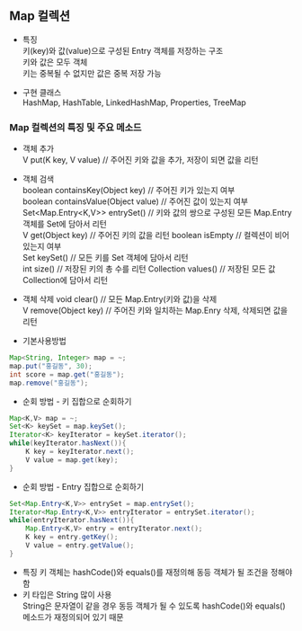 ## Map 컬렉션  

- 특징  
키(key)와 값(value)으로 구성된 Entry 객체를 저장하는 구조  
키와 값은 모두 객체  
키는 중복될 수 없지만 값은 중복 저장 가능  

- 구현 클래스  
HashMap, HashTable, LinkedHashMap, Properties, TreeMap  

### Map 컬렉션의 특징 및 주요 메소드  
- 객체 추가  
V put(K key, V value) // 주어진 키와 값을 추가, 저장이 되면 값을 리턴  
- 객체 검색  
boolean containsKey(Object key) // 주어진 키가 있는지 여부  
boolean containsValue(Object value) // 주어진 값이 있는지 여부  
Set<Map.Entry<K,V>> entrySet() // 키와 값의 쌍으로 구성된 모든 Map.Entry 객체를 Set에 담아서 리턴  
V get(Object key) // 주어진 키의 값을 리턴
boolean isEmpty // 컬렉션이 비어있는지 여부  
Set<K> keySet() // 모든 키를 Set 객체에 담아서 리턴  
int size()  // 저장된 키의 총 수를 리턴
Collection<V> values() // 저장된 모든 값 Collection에 담아서 리턴  
- 객체 삭제
void clear() // 모든 Map.Entry(키와 값)을 삭제  
V remove(Object key) // 주어진 키와 일치하는 Map.Enry 삭제, 삭제되면 값을 리턴  

- 기본사용방법  
```java
Map<String, Integer> map = ~;
map.put("홍길동", 30);
int score = map.get("홍길동");
map.remove("홍길동");
```

- 순회 방법 - 키 집합으로 순회하기  
```java
Map<K,V> map = ~;
Set<K> keySet = map.keySet();
Iterator<K> keyIterator = keySet.iterator();
while(keyIterator.hasNext()){
    K key = keyIterator.next();
    V value = map.get(key);
}
```

- 순회 방법 - Entry 집합으로 순회하기   
```java
Set<Map.Entry<K,V>> entrySet = map.entrySet();
Iterator<Map.Entry<K,V>> entryIterator = entrySet.iterator();
while(entryIterator.hasNext()){
    Map.Entry<K,V> entry = entryIterator.next();
    K key = entry.getKey();
    V value = entry.getValue();
}
```  

- 특징
키 객체는 hashCode()와 equals()를 재정의해 동등 객체가 될 조건을 정해야함  
- 키 타입은 String 많이 사용  
String은 문자열이 같을 경우 동등 객체가 될 수 있도록 hashCode()와 equals() 메소드가 재정의되어 있기 때문  